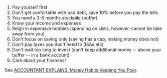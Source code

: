 1. Pay yourself first
1. Don't get confortable with bad debt, save 10% before you pay the bills
1. You need a 3-6 months stockpile (buffer)
1. Know your income and expenses
1. Reigh in expensive hobbies (spending on skills, however, cannot be take away from you)
1. Don't focus on saving only (saving has a cap, making money does not)
1. Don't pay taxes you don't need to (ISAs etc)
1. Don't wait too long to invest (don't keep additional money -- above your buffer -- in a bank account)
1. Care about your finances!

See [ACCOUNTANT EXPLAINS: Money Habits Keeping You Poor](https://www.youtube.com/watch?v=Q0uXGQu55GM).

